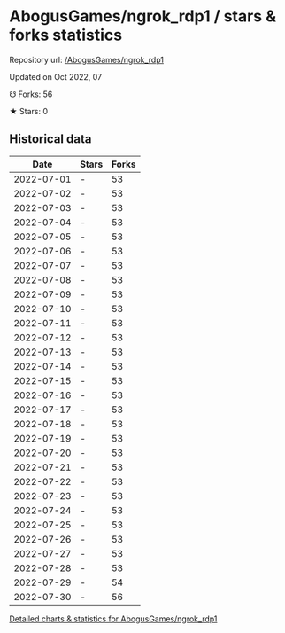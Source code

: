 # AbogusGames/ngrok_rdp1 / stars & forks statistics

Repository url: [/AbogusGames/ngrok_rdp1](https://github.com/AbogusGames/ngrok_rdp1)

Updated on Oct 2022, 07

☋ Forks: 56

★ Stars: 0

## Historical data
| Date | Stars | Forks |
|------|-------|-------|
| 2022-07-01 | - | 53 | 
| 2022-07-02 | - | 53 | 
| 2022-07-03 | - | 53 | 
| 2022-07-04 | - | 53 | 
| 2022-07-05 | - | 53 | 
| 2022-07-06 | - | 53 | 
| 2022-07-07 | - | 53 | 
| 2022-07-08 | - | 53 | 
| 2022-07-09 | - | 53 | 
| 2022-07-10 | - | 53 | 
| 2022-07-11 | - | 53 | 
| 2022-07-12 | - | 53 | 
| 2022-07-13 | - | 53 | 
| 2022-07-14 | - | 53 | 
| 2022-07-15 | - | 53 | 
| 2022-07-16 | - | 53 | 
| 2022-07-17 | - | 53 | 
| 2022-07-18 | - | 53 | 
| 2022-07-19 | - | 53 | 
| 2022-07-20 | - | 53 | 
| 2022-07-21 | - | 53 | 
| 2022-07-22 | - | 53 | 
| 2022-07-23 | - | 53 | 
| 2022-07-24 | - | 53 | 
| 2022-07-25 | - | 53 | 
| 2022-07-26 | - | 53 | 
| 2022-07-27 | - | 53 | 
| 2022-07-28 | - | 53 | 
| 2022-07-29 | - | 54 | 
| 2022-07-30 | - | 56 | 


[Detailed charts & statistics for AbogusGames/ngrok_rdp1](https://reviewgithub.com/rep/AbogusGames/ngrok_rdp1)
